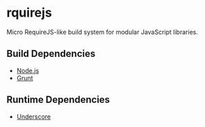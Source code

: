 rquirejs
========

Micro RequireJS-like build system for modular JavaScript libraries.

Build Dependencies
------------------

*   [Node.js](http://nodejs.org/)
*   [Grunt](http://gruntjs.com/)

Runtime Dependencies
--------------------

*   [Underscore](http://underscorejs.org/)
